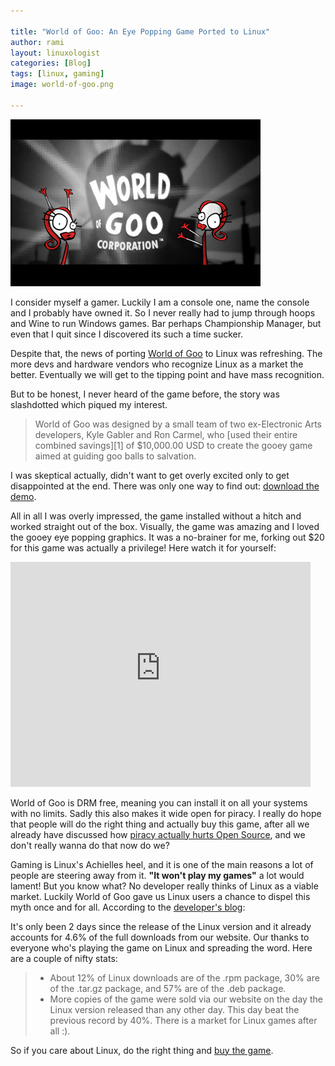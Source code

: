```yaml
---

title: "World of Goo: An Eye Popping Game Ported to Linux"
author: rami
layout: linuxologist 
categories: [Blog]
tags: [linux, gaming]
image: world-of-goo.png

---
```


![World of Goo](/assets/images/content/blog/world-of-goo.png)

I consider myself a gamer. Luckily I am a console one, name the console and I probably have owned it. So I never really had to jump through hoops and Wine to run Windows games. Bar perhaps Championship Manager, but even that I quit since I discovered its such a time sucker.

Despite that, the news of  porting [World of Goo](http://en.wikipedia.org/wiki/World_of_Goo) to Linux was refreshing. The more devs and hardware vendors who recognize Linux as a market the better. Eventually we will get to the tipping point and have mass recognition.

But to be honest, I never heard of the game before, the story was slashdotted which piqued my interest.

> World of Goo was designed by a small team of two ex-Electronic Arts developers, Kyle Gabler and Ron Carmel, who \[used their entire combined savings\]\[1\] of $10,000.00 USD to create the gooey game aimed at guiding goo balls to salvation.

I was skeptical actually, didn't want to get overly excited only to get disappointed at the end. There was only one way to find out: [download the demo](http://worldofgoo.com/dl2.php?lk=demo).

All in all I was overly impressed, the game installed without a hitch and worked straight out of the box. Visually, the game was amazing and I loved the gooey eye popping graphics. It was a no-brainer for me, forking out $20 for this game was actually a privilege! Here watch it for yourself:

<iframe width="480" height="360" src="https://www.youtube-nocookie.com/embed/-A_JfkzPwww?rel=0" frameborder="0" allowfullscreen></iframe>

World of Goo is DRM free, meaning you can install it on all your systems with no limits. Sadly this also makes it wide open for piracy. I really do hope that people will do the right thing and actually buy this game, after all we already have discussed how [piracy actually hurts Open Source]({filename}/blog/2008-10-27-do-commercial-software-companies-make-money-from-pirates.markdown), and we don't really wanna do that now do we?

Gaming is Linux's Achielles heel, and it is one of the main reasons a lot of people are steering away from it. **"It won't play my games"** a lot would lament! But you know what? No developer really thinks of Linux as a viable market. Luckily World of Goo gave us Linux users a chance to dispel this myth once and for all. According to the [developer's blog](http://2dboy.com/2009/02/12/world-of-goo-linux-version-is-ready/?linux=goo):

It's only been 2 days since the release of the Linux version and it already accounts for 4.6% of the full downloads from our website.  Our thanks to everyone who's playing the game on Linux and spreading the word.  Here are a couple of nifty stats:

> * About 12% of Linux downloads are of the .rpm package, 30% are of the .tar.gz package, and 57% are of the .deb package.
> * More copies of the game were sold via our website on the day the Linux version released than any other day.  This day beat the previous record by 40%. There is a market for Linux games after all :).

So if you care about Linux, do the right thing and [buy the game](http://2dboy.com/games.php).

